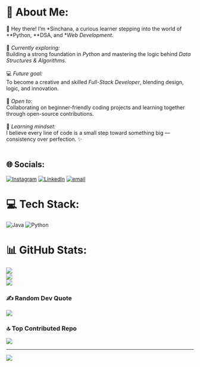 # 💫 About Me:
 👋 Hey there! I’m *Sinchana, a curious learner stepping into the world of **Python, **DSA, and **Web Development*.  <br><br>🐍 *Currently exploring:*  <br>Building a strong foundation in *Python* and mastering the logic behind *Data Structures & Algorithms*.  <br><br>💻 *Future goal:*  <br>To become a creative and skilled *Full-Stack Developer*, blending design, logic, and innovation.  <br><br>🤝 *Open to:*  <br>Collaborating on beginner-friendly coding projects and learning together through open-source contributions.  <br><br>🌱 *Learning mindset:*  <br>I believe every line of code is a small step toward something big — consistency over perfection. ✨  <br><br>


## 🌐 Socials:
[![Instagram](https://img.shields.io/badge/Instagram-%23E4405F.svg?logo=Instagram&logoColor=white)](https://instagram.com/_sinchana_m_7) [![LinkedIn](https://img.shields.io/badge/LinkedIn-%230077B5.svg?logo=linkedin&logoColor=white)](https://linkedin.com/in/www.linkedin.com/in/sinchana-m-b56131344) [![email](https://img.shields.io/badge/Email-D14836?logo=gmail&logoColor=white)](mailto:sinchanam7926@gmail.com) 

# 💻 Tech Stack:
![Java](https://img.shields.io/badge/java-%23ED8B00.svg?style=for-the-badge&logo=openjdk&logoColor=white) ![Python](https://img.shields.io/badge/python-3670A0?style=for-the-badge&logo=python&logoColor=ffdd54)
# 📊 GitHub Stats:
![](https://github-readme-stats.vercel.app/api?username=Sinchanam79&theme=default&hide_border=false&include_all_commits=true&count_private=true)<br/>
![](https://nirzak-streak-stats.vercel.app/?user=Sinchanam79&theme=default&hide_border=false)<br/>
![](https://github-readme-stats.vercel.app/api/top-langs/?username=Sinchanam79&theme=default&hide_border=false&include_all_commits=true&count_private=true&layout=compact)

### ✍️ Random Dev Quote
![](https://quotes-github-readme.vercel.app/api?type=horizontal&theme=radical)

### 🔝 Top Contributed Repo
![](https://github-contributor-stats.vercel.app/api?username=Sinchanam79&limit=5&theme=radical&combine_all_yearly_contributions=true)

---
[![](https://visitcount.itsvg.in/api?id=Sinchanam79&icon=0&color=0)](https://visitcount.itsvg.in)

<!-- Proudly created with GPRM ( https://gprm.itsvg.in ) -->
